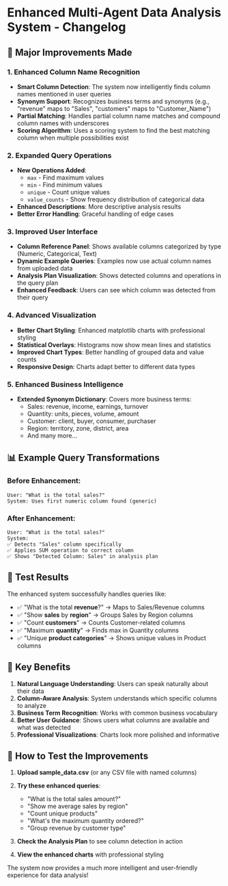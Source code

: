 # Enhanced Multi-Agent Data Analysis System - Changelog

## 🚀 Major Improvements Made

### 1. **Enhanced Column Name Recognition**
- **Smart Column Detection**: The system now intelligently finds column names mentioned in user queries
- **Synonym Support**: Recognizes business terms and synonyms (e.g., "revenue" maps to "Sales", "customers" maps to "Customer_Name")
- **Partial Matching**: Handles partial column name matches and compound column names with underscores
- **Scoring Algorithm**: Uses a scoring system to find the best matching column when multiple possibilities exist

### 2. **Expanded Query Operations**
- **New Operations Added**:
  - `max` - Find maximum values
  - `min` - Find minimum values
  - `unique` - Count unique values
  - `value_counts` - Show frequency distribution of categorical data
- **Enhanced Descriptions**: More descriptive analysis results
- **Better Error Handling**: Graceful handling of edge cases

### 3. **Improved User Interface**
- **Column Reference Panel**: Shows available columns categorized by type (Numeric, Categorical, Text)
- **Dynamic Example Queries**: Examples now use actual column names from uploaded data
- **Analysis Plan Visualization**: Shows detected columns and operations in the query plan
- **Enhanced Feedback**: Users can see which column was detected from their query

### 4. **Advanced Visualization**
- **Better Chart Styling**: Enhanced matplotlib charts with professional styling
- **Statistical Overlays**: Histograms now show mean lines and statistics
- **Improved Chart Types**: Better handling of grouped data and value counts
- **Responsive Design**: Charts adapt better to different data types

### 5. **Enhanced Business Intelligence**
- **Extended Synonym Dictionary**: Covers more business terms:
  - Sales: revenue, income, earnings, turnover
  - Quantity: units, pieces, volume, amount
  - Customer: client, buyer, consumer, purchaser
  - Region: territory, zone, district, area
  - And many more...

## 📊 Example Query Transformations

### Before Enhancement:
```
User: "What is the total sales?"
System: Uses first numeric column found (generic)
```

### After Enhancement:
```
User: "What is the total sales?"
System: 
✅ Detects "Sales" column specifically
✅ Applies SUM operation to correct column
✅ Shows "Detected Column: Sales" in analysis plan
```

## 🧪 Test Results

The enhanced system successfully handles queries like:
- ✅ "What is the total **revenue**?" → Maps to Sales/Revenue columns
- ✅ "Show **sales** by **region**" → Groups Sales by Region columns
- ✅ "Count **customers**" → Counts Customer-related columns
- ✅ "Maximum **quantity**" → Finds max in Quantity columns
- ✅ "Unique **product categories**" → Shows unique values in Product columns

## 🎯 Key Benefits

1. **Natural Language Understanding**: Users can speak naturally about their data
2. **Column-Aware Analysis**: System understands which specific columns to analyze
3. **Business Term Recognition**: Works with common business vocabulary
4. **Better User Guidance**: Shows users what columns are available and what was detected
5. **Professional Visualizations**: Charts look more polished and informative

## 🚀 How to Test the Improvements

1. **Upload sample_data.csv** (or any CSV file with named columns)
2. **Try these enhanced queries**:
   - "What is the total sales amount?"
   - "Show me average sales by region"
   - "Count unique products"
   - "What's the maximum quantity ordered?"
   - "Group revenue by customer type"

3. **Check the Analysis Plan** to see column detection in action
4. **View the enhanced charts** with professional styling

The system now provides a much more intelligent and user-friendly experience for data analysis!
